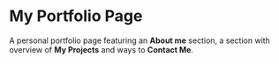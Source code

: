 # My Portfolio Page
A personal portfolio page featuring an **About me** section, a section with overview of **My Projects** and ways to **Contact Me**.
